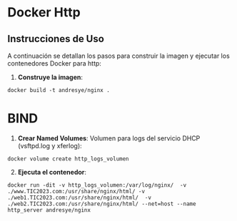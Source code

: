 # Docker Http

## Instrucciones de Uso

A continuación se detallan los pasos para construir la imagen y ejecutar los contenedores Docker para http:
1. **Construye la imagen**:
```shell
docker build -t andresye/nginx .
```
# BIND
1. **Crear Named Volumes**:
Volumen para logs del servicio DHCP (vsftpd.log y xferlog):
 ```shell
docker volume create http_logs_volumen
```
2. **Ejecuta el contenedor**:
```shell
docker run -dit -v http_logs_volumen:/var/log/nginx/  -v ./www.TIC2023.com:/usr/share/nginx/html/ -v ./web1.TIC2023.com:/usr/share/nginx/html/  -v ./web2.TIC2023.com:/usr/share/nginx/html/ --net=host --name http_server andresye/nginx
```
